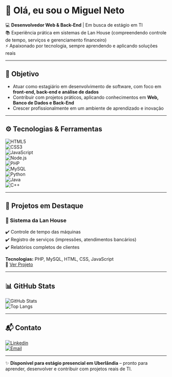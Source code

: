 # 👋 Olá, eu sou o Miguel Neto  

💻 **Desenvolvedor Web & Back-End** | Em busca de estágio em TI  
📚 Experiência prática em sistemas de Lan House (compreendendo controle de tempo, serviços e gerenciamento financeiro)  
⚡ Apaixonado por tecnologia, sempre aprendendo e aplicando soluções reais  

---

## 🎯 Objetivo  
- Atuar como estagiário em desenvolvimento de software, com foco em **front-end, back-end e análise de dados**  
- Contribuir com projetos práticos, aplicando conhecimentos em **Web, Banco de Dados e Back-End**  
- Crescer profissionalmente em um ambiente de aprendizado e inovação  

---

## ⚙️ Tecnologias & Ferramentas  

![HTML5](https://img.shields.io/badge/HTML5-E34F26?style=for-the-badge&logo=html5&logoColor=white)  
![CSS3](https://img.shields.io/badge/CSS3-1572B6?style=for-the-badge&logo=css3&logoColor=white)  
![JavaScript](https://img.shields.io/badge/JavaScript-F7DF1E?style=for-the-badge&logo=javascript&logoColor=black)  
![Node.js](https://img.shields.io/badge/Node.js-339933?style=for-the-badge&logo=nodedotjs&logoColor=white)  
![PHP](https://img.shields.io/badge/PHP-777BB4?style=for-the-badge&logo=php&logoColor=white)  
![MySQL](https://img.shields.io/badge/MySQL-4479A1?style=for-the-badge&logo=mysql&logoColor=white)  
![Python](https://img.shields.io/badge/Python-3776AB?style=for-the-badge&logo=python&logoColor=white)  
![Java](https://img.shields.io/badge/Java-007396?style=for-the-badge&logo=java&logoColor=white)  
![C++](https://img.shields.io/badge/C++-00599C?style=for-the-badge&logo=cplusplus&logoColor=white)  

---

## 🚀 Projetos em Destaque  

### 🔹 Sistema da Lan House  
✔️ Controle de tempo das máquinas  
✔️ Registro de serviços (impressões, atendimentos bancários)  
✔️ Relatórios completos de clientes  

**Tecnologias:** PHP, MySQL, HTML, CSS, JavaScript  
🔗 [Ver Projeto](https://github.com/MigueljNeto)  

---

## 📊 GitHub Stats  

![GitHub Stats](https://github-readme-stats.vercel.app/api?username=MigueljNeto&show_icons=true&theme=radical)  
![Top Langs](https://github-readme-stats.vercel.app/api/top-langs/?username=MigueljNeto&layout=compact&theme=radical)  

---

## 📬 Contato  

[![Linkedin](https://img.shields.io/badge/LinkedIn-blue?style=for-the-badge&logo=linkedin&logoColor=white)](https://www.linkedin.com/in/miguel-neto-2807b2298)  
[![Email](https://img.shields.io/badge/Gmail-red?style=for-the-badge&logo=gmail&logoColor=white)](mailto:migueljpcneto@gmail.com)  

---

✨ **Disponível para estágio presencial em Uberlândia** – pronto para aprender, desenvolver e contribuir com projetos reais de TI.
